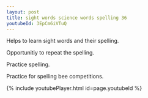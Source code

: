 ```yaml
---
layout: post
title: sight words science words spelling 36
youtubeId: 3EpCm6iVTuQ
---
```

 
 
Helps to learn sight words and their spelling.

Opportunitiy to repeat the spelling. 

Practice spelling. 
 
Practice for spelling bee competitions. 
 
{% include youtubePlayer.html id=page.youtubeId %}
 
 
